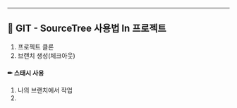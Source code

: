 <hr>

## 📌 GIT - SourceTree 사용법 In 프로젝트
1. 프로젝트 클론
2. 브랜치 생성(체크아웃)

#### ✏ 스태시 사용
1. 나의 브랜치에서 작업
2. 